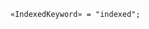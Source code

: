 <!-- This file is generated automatically by infrastructure scripts. Please don't edit by hand. -->

```{ .ebnf .slang-ebnf #IndexedKeyword }
«IndexedKeyword» = "indexed";
```
